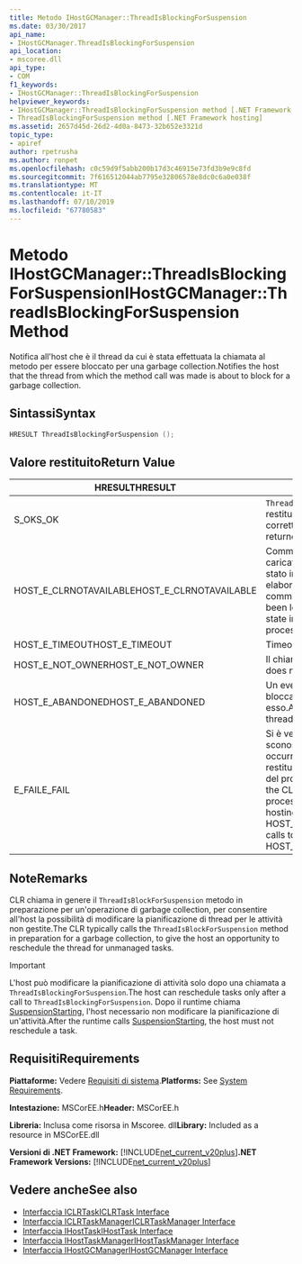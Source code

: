 ```yaml
---
title: Metodo IHostGCManager::ThreadIsBlockingForSuspension
ms.date: 03/30/2017
api_name:
- IHostGCManager.ThreadIsBlockingForSuspension
api_location:
- mscoree.dll
api_type:
- COM
f1_keywords:
- IHostGCManager::ThreadIsBlockingForSuspension
helpviewer_keywords:
- IHostGCManager::ThreadIsBlockingForSuspension method [.NET Framework hosting]
- ThreadIsBlockingForSuspension method [.NET Framework hosting]
ms.assetid: 2657d45d-26d2-4d0a-8473-32b652e3321d
topic_type:
- apiref
author: rpetrusha
ms.author: ronpet
ms.openlocfilehash: c0c59d9f5abb200b17d3c46915e73fd3b9e9c8fd
ms.sourcegitcommit: 7f616512044ab7795e32806578e8dc0c6a0e038f
ms.translationtype: MT
ms.contentlocale: it-IT
ms.lasthandoff: 07/10/2019
ms.locfileid: "67780583"
---
```

# <a name="ihostgcmanagerthreadisblockingforsuspension-method"></a><span data-ttu-id="2605c-102">Metodo IHostGCManager::ThreadIsBlockingForSuspension</span><span class="sxs-lookup"><span data-stu-id="2605c-102">IHostGCManager::ThreadIsBlockingForSuspension Method</span></span>
<span data-ttu-id="2605c-103">Notifica all'host che è il thread da cui è stata effettuata la chiamata al metodo per essere bloccato per una garbage collection.</span><span class="sxs-lookup"><span data-stu-id="2605c-103">Notifies the host that the thread from which the method call was made is about to block for a garbage collection.</span></span>  
  
## <a name="syntax"></a><span data-ttu-id="2605c-104">Sintassi</span><span class="sxs-lookup"><span data-stu-id="2605c-104">Syntax</span></span>  
  
```cpp  
HRESULT ThreadIsBlockingForSuspension ();  
```  
  
## <a name="return-value"></a><span data-ttu-id="2605c-105">Valore restituito</span><span class="sxs-lookup"><span data-stu-id="2605c-105">Return Value</span></span>  
  
|<span data-ttu-id="2605c-106">HRESULT</span><span class="sxs-lookup"><span data-stu-id="2605c-106">HRESULT</span></span>|<span data-ttu-id="2605c-107">Descrizione</span><span class="sxs-lookup"><span data-stu-id="2605c-107">Description</span></span>|  
|-------------|-----------------|  
|<span data-ttu-id="2605c-108">S_OK</span><span class="sxs-lookup"><span data-stu-id="2605c-108">S_OK</span></span>|<span data-ttu-id="2605c-109">`ThreadIsBlockingForSuspension` stato restituito correttamente.</span><span class="sxs-lookup"><span data-stu-id="2605c-109">`ThreadIsBlockingForSuspension` returned successfully.</span></span>|  
|<span data-ttu-id="2605c-110">HOST_E_CLRNOTAVAILABLE</span><span class="sxs-lookup"><span data-stu-id="2605c-110">HOST_E_CLRNOTAVAILABLE</span></span>|<span data-ttu-id="2605c-111">Common language runtime (CLR) non è stato caricato in un processo oppure si trova in uno stato in cui non può eseguire codice gestito o elaborare correttamente la chiamata.</span><span class="sxs-lookup"><span data-stu-id="2605c-111">The common language runtime (CLR) has not been loaded into a process, or the CLR is in a state in which it cannot run managed code or process the call successfully.</span></span>|  
|<span data-ttu-id="2605c-112">HOST_E_TIMEOUT</span><span class="sxs-lookup"><span data-stu-id="2605c-112">HOST_E_TIMEOUT</span></span>|<span data-ttu-id="2605c-113">Timeout della chiamata.</span><span class="sxs-lookup"><span data-stu-id="2605c-113">The call timed out.</span></span>|  
|<span data-ttu-id="2605c-114">HOST_E_NOT_OWNER</span><span class="sxs-lookup"><span data-stu-id="2605c-114">HOST_E_NOT_OWNER</span></span>|<span data-ttu-id="2605c-115">Il chiamante non possiede il blocco.</span><span class="sxs-lookup"><span data-stu-id="2605c-115">The caller does not own the lock.</span></span>|  
|<span data-ttu-id="2605c-116">HOST_E_ABANDONED</span><span class="sxs-lookup"><span data-stu-id="2605c-116">HOST_E_ABANDONED</span></span>|<span data-ttu-id="2605c-117">Un evento è stato annullato durante un thread bloccato o fiber è rimasta in attesa su di esso.</span><span class="sxs-lookup"><span data-stu-id="2605c-117">An event was canceled while a blocked thread or fiber was waiting on it.</span></span>|  
|<span data-ttu-id="2605c-118">E_FAIL</span><span class="sxs-lookup"><span data-stu-id="2605c-118">E_FAIL</span></span>|<span data-ttu-id="2605c-119">Si è verificato un errore irreversibile sconosciuto.</span><span class="sxs-lookup"><span data-stu-id="2605c-119">An unknown catastrophic failure occurred.</span></span> <span data-ttu-id="2605c-120">Quando un metodo di E_FAIL viene restituito, CLR non è più utilizzabile all'interno del processo.</span><span class="sxs-lookup"><span data-stu-id="2605c-120">When a method returns E_FAIL, the CLR is no longer usable within the process.</span></span> <span data-ttu-id="2605c-121">Le chiamate successive ai metodi di hosting restituiranno HOST_E_CLRNOTAVAILABLE.</span><span class="sxs-lookup"><span data-stu-id="2605c-121">Subsequent calls to hosting methods return HOST_E_CLRNOTAVAILABLE.</span></span>|  
  
## <a name="remarks"></a><span data-ttu-id="2605c-122">Note</span><span class="sxs-lookup"><span data-stu-id="2605c-122">Remarks</span></span>  
 <span data-ttu-id="2605c-123">CLR chiama in genere il `ThreadIsBlockForSuspension` metodo in preparazione per un'operazione di garbage collection, per consentire all'host la possibilità di modificare la pianificazione di thread per le attività non gestite.</span><span class="sxs-lookup"><span data-stu-id="2605c-123">The CLR typically calls the `ThreadIsBlockForSuspension` method in preparation for a garbage collection, to give the host an opportunity to reschedule the thread for unmanaged tasks.</span></span>  
  
> [!IMPORTANT]
>  <span data-ttu-id="2605c-124">L'host può modificare la pianificazione di attività solo dopo una chiamata a `ThreadIsBlockingForSuspension`.</span><span class="sxs-lookup"><span data-stu-id="2605c-124">The host can reschedule tasks only after a call to `ThreadIsBlockingForSuspension`.</span></span> <span data-ttu-id="2605c-125">Dopo il runtime chiama [SuspensionStarting](../../../../docs/framework/unmanaged-api/hosting/ihostgcmanager-suspensionstarting-method.md), l'host necessario non modificare la pianificazione di un'attività.</span><span class="sxs-lookup"><span data-stu-id="2605c-125">After the runtime calls [SuspensionStarting](../../../../docs/framework/unmanaged-api/hosting/ihostgcmanager-suspensionstarting-method.md), the host must not reschedule a task.</span></span>  
  
## <a name="requirements"></a><span data-ttu-id="2605c-126">Requisiti</span><span class="sxs-lookup"><span data-stu-id="2605c-126">Requirements</span></span>  
 <span data-ttu-id="2605c-127">**Piattaforme:** Vedere [Requisiti di sistema](../../../../docs/framework/get-started/system-requirements.md).</span><span class="sxs-lookup"><span data-stu-id="2605c-127">**Platforms:** See [System Requirements](../../../../docs/framework/get-started/system-requirements.md).</span></span>  
  
 <span data-ttu-id="2605c-128">**Intestazione:** MSCorEE.h</span><span class="sxs-lookup"><span data-stu-id="2605c-128">**Header:** MSCorEE.h</span></span>  
  
 <span data-ttu-id="2605c-129">**Libreria:** Inclusa come risorsa in Mscoree. dll</span><span class="sxs-lookup"><span data-stu-id="2605c-129">**Library:** Included as a resource in MSCorEE.dll</span></span>  
  
 <span data-ttu-id="2605c-130">**Versioni di .NET Framework:** [!INCLUDE[net_current_v20plus](../../../../includes/net-current-v20plus-md.md)]</span><span class="sxs-lookup"><span data-stu-id="2605c-130">**.NET Framework Versions:** [!INCLUDE[net_current_v20plus](../../../../includes/net-current-v20plus-md.md)]</span></span>  
  
## <a name="see-also"></a><span data-ttu-id="2605c-131">Vedere anche</span><span class="sxs-lookup"><span data-stu-id="2605c-131">See also</span></span>

- [<span data-ttu-id="2605c-132">Interfaccia ICLRTask</span><span class="sxs-lookup"><span data-stu-id="2605c-132">ICLRTask Interface</span></span>](../../../../docs/framework/unmanaged-api/hosting/iclrtask-interface.md)
- [<span data-ttu-id="2605c-133">Interfaccia ICLRTaskManager</span><span class="sxs-lookup"><span data-stu-id="2605c-133">ICLRTaskManager Interface</span></span>](../../../../docs/framework/unmanaged-api/hosting/iclrtaskmanager-interface.md)
- [<span data-ttu-id="2605c-134">Interfaccia IHostTask</span><span class="sxs-lookup"><span data-stu-id="2605c-134">IHostTask Interface</span></span>](../../../../docs/framework/unmanaged-api/hosting/ihosttask-interface.md)
- [<span data-ttu-id="2605c-135">Interfaccia IHostTaskManager</span><span class="sxs-lookup"><span data-stu-id="2605c-135">IHostTaskManager Interface</span></span>](../../../../docs/framework/unmanaged-api/hosting/ihosttaskmanager-interface.md)
- [<span data-ttu-id="2605c-136">Interfaccia IHostGCManager</span><span class="sxs-lookup"><span data-stu-id="2605c-136">IHostGCManager Interface</span></span>](../../../../docs/framework/unmanaged-api/hosting/ihostgcmanager-interface.md)
